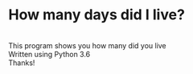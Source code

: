 ﻿<h1>How many days did I live?</h1><br>
This program shows you how many did you live<br>
Written using Python 3.6<br>
Thanks!<br>
